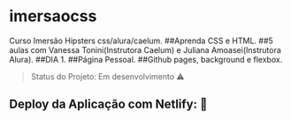 # imersaocss
Curso Imersão Hipsters css/alura/caelum.
##Aprenda CSS e HTML.
##5 aulas com Vanessa Tonini(Instrutora Caelum) e Juliana Amoasei(Instrutora Alura).
##DIA 1.
##Página Pessoal.
##Github pages, background e flexbox.
> Status do Projeto: Em desenvolvimento :warning:
## Deploy da Aplicação com Netlify: :dash:
